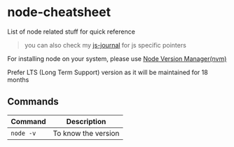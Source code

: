 # node-cheatsheet

List of node related stuff for quick reference

> you can also check my [js-journal](https://github.com/sridharrajs/js-journal) for js specific pointers


For installing node on your system, please use [Node Version Manager(nvm)](https://github.com/nvm-sh/nvm)

Prefer LTS (Long Term Support) version as it will be maintained for 18 months


## Commands

|Command|Description|
|-------|-----------|
|`node -v`|To know the version|
